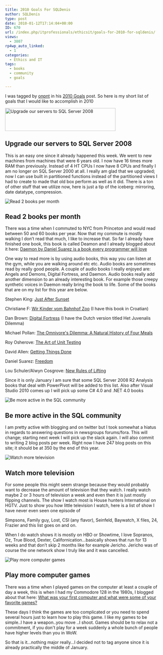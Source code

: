 ```yaml
---
title: 2010 Goals For SQLDenis
author: SQLDenis
type: post
date: 2010-01-12T17:14:04+00:00
ID: 670
url: /index.php/itprofessionals/ethicsit/goals-for-2010-for-sqldenis/
views:
  - 3807
rp4wp_auto_linked:
  - 1
categories:
  - Ethics and IT
tags:
  - books
  - community
  - goals

---
```

I was tagged by [onpnt][1] in his [2010 Goals][2] post. So here is my short list of goals that I would like to accomplish in 2010

<div class="image_block">
  <img src="/wp-content/uploads/blogs/ITProfessionals/logo-header-sql08-dg.gif" alt="Upgrade our servers to SQL Server 2008" title="Upgrade our servers to SQL Server 2008" width="363" height="75" />
</div>

## Upgrade our servers to SQL Server 2008

This is an easy one since it already happened this week. We went to new machines from machines that were 6 years old. I now have 16 times more RAM than previously. Instead of 4 HT CPUs I now have 8 CPUs and finally I am no longer on SQL Server 2000 at all. I really am glad that we upgraded; now I can use built in partitioned functions instead of the partitioned views I had to create to made that old box perform as well as it did. There is a ton of other stuff that we utilize now, here is just a tip of the iceberg: mirroring, date datatype, compression.

<div class="image_block">
  <img src="http://farm4.static.flickr.com/3121/3167236184_4c5385c657_m.jpg" alt="Read 2 books per month" title="Read 2 books per month" />
</div>

## Read 2 books per month

There was a time when I commuted to NYC from Princeton and would read between 50 and 60 books per year. Now that my commute is mostly walking I don’t read that much, I like to increase that. So far I already have finished one book, this book is called Deamon and I already blogged about it here: [Daemon by Daniel Suarez is a book every programmer will love][3]
  
One way to read more is by using audio books, this way you can listen at the gym, while you are walking around etc etc. Audio books are sometimes read by really good people. A couple of audio books I really enjoyed are: Angels and Demons, Digital Fortress, and Daemon. Audio books really add another dimension to an already interesting book. For example those creepy synthetic voices in Daemon really bring the book to life. Some of the books that are on my list for this year are below.

Stephen King: [Just After Sunset][4]
  
Christiane F: [Wir Kinder vom Bahnhof Zoo][5] (I have this book in Croatian)
  
Dan Brown: [Digital Fortress][6] (I have the Dutch version titled Het Juvenalis Dilemma)
  
Michael Pollan: [The Omnivore's Dilemma: A Natural History of Four Meals][7]
  
Roy Osherove: [The Art of Unit Testing][8]
  
David Allen: [Getting Things Done][9]
  
Daniel Suarez: [Freedom][10]
  
Lou Schuler/Alwyn Cosgrove: [New Rules of Lifting][11]

Since it is only January I am sure that some SQL Server 2008 R2 Analysis books that deal with PowerPivot will be added to this list. Also after Visual Studio 2010 comes up I will pick up some C# 4.0 and .NET 4.0 books

<div class="image_block">
  <img src="http://farm4.static.flickr.com/3143/2595051813_c4bba49555_m.jpg" alt="Be more active in the SQL community" title="Be more active in the SQL community" />
</div>

## Be more active in the SQL community

I am pretty active with blogging and on twitter but I took somewhat a hiatus in regards to answering questions in newsgroups forums/fora. This will change; starting next week I will pick up the slack again. I will also commit to writing 2 blog posts per week. Right now I have 247 blog posts on this site; it should be at 350 by the end of this year.

<div class="image_block">
  <img src="http://farm1.static.flickr.com/50/116136642_1a928c013a_m.jpg" alt="Watch more television" title="Watch more television" />
</div>

## Watch more television

For some people this might seem strange because they would probably want to decrease the amount of television that they watch. I really watch maybe 2 or 3 hours of television a week and even then it is just mostly flipping channels. The show I watch most is House hunters International on HGTV. Just to show you how little television I watch, here is a list of show I have never even seen one episode of
  
Simpsons, Family guy, Lost, CSI (any flavor), Seinfeld, Baywatch, X files, 24, Frazier and this list goes on and on.
  
When I do watch shows it is mostly on HBO or Showtime, I love Sopranos, Oz, True Blood, Dexter, Californication…basically shows that run for 13 weeks and that don’t skip 2 months like for example Jericho. Jericho was of course the one network show I truly like and it was cancelled.

<div class="image_block">
  <img src="http://farm1.static.flickr.com/103/300654059_1e473fcb1e_m.jpg" alt="Play more computer games" title="Play more computer games" />
</div>

## Play more computer games

There was a time when I played games on the computer at least a couple of day a week, this is when I had my Commodore 128 in the 1980s, I blogged about that here: [What was your first computer and what were some of your favorite games?][1] 
  
These days I think the games are too complicated or you need to spend several hours just to learn how to play this game. I like my games to be simple..I have a weapon..you move ..I shoot. Games should be to relax not a commitment, if you don't play for a week suddenly a whole bunch of people have higher levels than you in WoW.

So that is it…nothing major really…I decided not to tag anyone since it is already practically the middle of January.

 [1]: /index.php/ITProfessionals/EthicsIT/what-was-your-first-computer-and-what-we
 [2]: /index.php/ITProfessionals/EthicsIT/goals-for-2010
 [3]: /index.php/ITProfessionals/EthicsIT/daemon-by-daniel-suarez-is-a-book-every
 [4]: http://www.amazon.com/gp/product/1416586652?ie=UTF8&tag=sql08-20&linkCode=as2&camp=1789&creative=390957&creativeASIN=1416586652
 [5]: http://www.amazon.com/gp/product/0553208977?ie=UTF8&tag=sql08-20&linkCode=as2&camp=1789&creative=390957&creativeASIN=0553208977
 [6]: http://www.amazon.com/gp/product/B0009SS00A?ie=UTF8&tag=sql08-20&linkCode=as2&camp=1789&creative=390957&creativeASIN=B0009SS00A
 [7]: http://www.amazon.com/gp/product/0143038583?ie=UTF8&tag=sql08-20&linkCode=as2&camp=1789&creative=390957&creativeASIN=0143038583
 [8]: http://www.amazon.com/gp/product/1933988274?ie=UTF8&tag=sql08-20&linkCode=as2&camp=1789&creative=390957&creativeASIN=1933988274
 [9]: http://www.amazon.com/gp/product/0142000280?ie=UTF8&tag=sql08-20&linkCode=as2&camp=1789&creative=390957&creativeASIN=0142000280
 [10]: http://www.amazon.com/gp/product/0525951571?ie=UTF8&tag=sql08-20&linkCode=as2&camp=1789&creative=390957&creativeASIN=0525951571
 [11]: http://www.amazon.com/gp/product/1583332383?ie=UTF8&tag=sql08-20&linkCode=as2&camp=1789&creative=390957&creativeASIN=1583332383